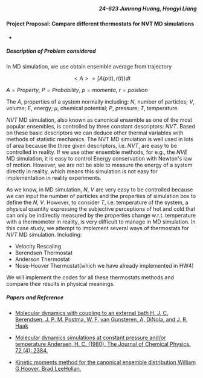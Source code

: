 #####	<div align="right">24-623 Junrong Huang, Hongyi Liang</di>

#### Project Proposal: Compare different thermostats for NVT MD simulations

-

#####	Description of Problem considered

In MD simulation, we use obtain ensemble average from trajectory

$$<A>=\int A(p(t), r(t))dt$$

$A=Property$, $P=Probability$, $p=momenta$, $r=position$

The $A$, properties of a system normally including: $N$, number of particles; $V$, volume; $E$, energy; $\mu$, chemical potential; $P$, pressure; $T$, temperature. 

$NVT$ MD simulation, also known as canonical ensemble as one of the most popular ensembles, is controlled by three constant descriptors: $NVT$. Based on these basic descriptors we can deduce other thermal variables with methods of statistic mechanics. The NVT MD simulation is well used in lots of area because the three given descriptors, i.e. $NVT$, are easy to be controlled in reality. If we use other ensemble methods, for e.g., the $NVE$ MD simulation, it is easy to control Energy conservation with Newton's law of motion. However, we are not be able to measure the energy of a system directly in reality, which means this simulation is not easy for implementation in reality experiments.

As we know, in MD simulation, $N$, $V$ are very easy to be controlled because we can input the number of particles and the properties of simulation box to define the $N$, $V$. However, to consider $T$, i.e. temperature of the system, a physical quantity expressing the subjective perceptions of hot and cold that can only be indirectly measured by the properties change w.r.t. temperature with a thermometer in reality, is very difficult to manage in MD simulation. In this case study, we attempt to implement several ways of thermostats for $NVT$ MD simulation. Including:

-	Velocity Rescaling
-	Berendsen Thermostat
-	Anderson Thermostat
-	Nose-Hoover Thermostat(which we have already implemented in HW4)

We will implement the codes for all these thermostats methods and compare their results in physical meanings.

#####	Papers and Reference

-	[Molecular dynamics with coupling to an external bathH. J. C. Berendsen, J. P. M. Postma, W. F. van Gunsteren, A. DiNola, and J. R. Haak](https://doi.org/10.1063/1.448118)

-	[Molecular dynamics simulations at constant pressure and/or temperature Andersen, H. C. (1980). The Journal of Chemical Physics. 72 (4): 2384.](http://aip.scitation.org/doi/10.1063/1.439486)

-	[Kinetic moments method for the canonical ensemble distribution
William G.Hoover. Brad LeeHolian.](http://www.sciencedirect.com/science/article/pii/0375960195009736?via%3Dihub)